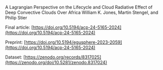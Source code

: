 A Lagrangian Perspective on the Lifecycle and Cloud Radiative Effect of Deep Convective Clouds Over Africa
William K. Jones, Martin Stengel, and Philip Stier 

Final article: [https://doi.org/10.5194/acp-24-5165-2024](https://doi.org/10.5194/acp-24-5165-2024)

Preprint: [https://doi.org/10.5194/egusphere-2023-2059](https://doi.org/10.5194/acp-24-5165-2024)

Dataset: [https://zenodo.org/records/8317025](https://zenodo.org/doi/10.5281/zenodo.8317024)
